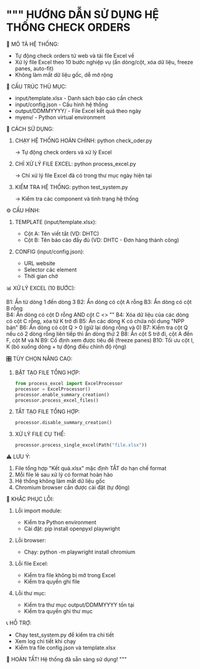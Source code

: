 """
HƯỚNG DẪN SỬ DỤNG HỆ THỐNG CHECK ORDERS
=====================================

🎯 MÔ TẢ HỆ THỐNG:
- Tự động check orders từ web và tải file Excel về
- Xử lý file Excel theo 10 bước nghiệp vụ (ẩn dòng/cột, xóa dữ liệu, freeze panes, auto-fit)
- Không làm mất dữ liệu gốc, dễ mở rộng

📁 CẤU TRÚC THỦ MỤC:
- input/template.xlsx - Danh sách báo cáo cần check
- input/config.json - Cấu hình hệ thống
- output/DDMMYYYY/ - File Excel kết quả theo ngày
- myenv/ - Python virtual environment

🚀 CÁCH SỬ DỤNG:

1. CHẠY HỆ THỐNG HOÀN CHỈNH:
   python check_oder.py
   
   → Tự động check orders và xử lý Excel

2. CHỈ XỬ LÝ FILE EXCEL:
   python process_excel.py
   
   → Chỉ xử lý file Excel đã có trong thư mục ngày hiện tại

3. KIỂM TRA HỆ THỐNG:
   python test_system.py
   
   → Kiểm tra các component và tình trạng hệ thống

⚙️ CẤU HÌNH:

1. TEMPLATE (input/template.xlsx):
   - Cột A: Tên viết tắt (VD: DHTC)
   - Cột B: Tên báo cáo đầy đủ (VD: DHTC - Đơn hàng thành công)

2. CONFIG (input/config.json):
   - URL website
   - Selector các element
   - Thời gian chờ

📊 XỬ LÝ EXCEL (10 BƯỚC):

B1: Ẩn từ dòng 1 đến dòng 3
B2: Ẩn dòng có cột A rỗng
B3: Ẩn dòng có cột B rỗng  
B4: Ẩn dòng có cột D rỗng AND cột C <> ""
B4: Xóa dữ liệu của các dòng có cột C rỗng, xóa từ K trở đi
B5: Ẩn các dòng K có chứa nội dung "NPP bán"
B6: Ẩn dòng có cột Q > 0 (giữ lại dòng rỗng và 0)
B7: Kiểm tra cột Q nếu có 2 dòng rỗng liên tiếp thì ẩn dòng thứ 2
B8: Ẩn cột S trở đi, cột A đến F, cột M và N
B9: Cố định xem được tiêu đề (freeze panes)
B10: Tối ưu cột I, K (bỏ xuống dòng + tự động điều chỉnh độ rộng)

🎛️ TÙY CHỌN NÂNG CAO:

1. BẬT TẠO FILE TỔNG HỢP:
   ```python
   from process_excel import ExcelProcessor
   processor = ExcelProcessor()
   processor.enable_summary_creation()
   processor.process_excel_files()
   ```

2. TẮT TẠO FILE TỔNG HỢP:
   ```python
   processor.disable_summary_creation()
   ```

3. XỬ LÝ FILE CỤ THỂ:
   ```python
   processor.process_single_excel(Path("file.xlsx"))
   ```

⚠️ LƯU Ý:

1. File tổng hợp "Kết quả.xlsx" mặc định TẮT do hạn chế format
2. Mỗi file lẻ sau xử lý có format hoàn hảo
3. Hệ thống không làm mất dữ liệu gốc
4. Chromium browser cần được cài đặt (tự động)

🔧 KHẮC PHỤC LỖI:

1. Lỗi import module:
   - Kiểm tra Python environment
   - Cài đặt: pip install openpyxl playwright

2. Lỗi browser:
   - Chạy: python -m playwright install chromium

3. Lỗi file Excel:
   - Kiểm tra file không bị mở trong Excel
   - Kiểm tra quyền ghi file

4. Lỗi thư mục:
   - Kiểm tra thư mục output/DDMMYYYY tồn tại
   - Kiểm tra quyền ghi thư mục

📞 HỖ TRỢ:

- Chạy test_system.py để kiểm tra chi tiết
- Xem log chi tiết khi chạy
- Kiểm tra file config.json và template.xlsx

🎉 HOÀN TẤT!
Hệ thống đã sẵn sàng sử dụng!
"""
